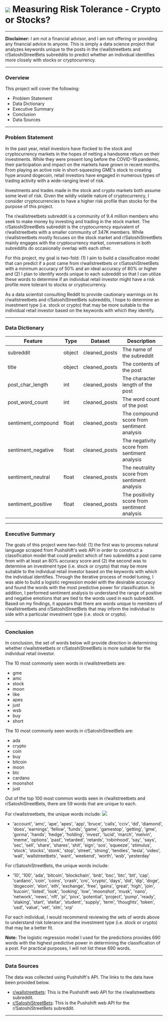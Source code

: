 # ![](https://ga-dash.s3.amazonaws.com/production/assets/logo-9f88ae6c9c3871690e33280fcf557f33.png) Measuring Risk Tolerance - Crypto or Stocks?

---

**Disclaimer:** I am not a financial advisor, and I am not offering or providing any financial advice to anyone. This is simply a data science project that analyzes keywords unique to the posts in the r/wallstreetbets and r/SatoshiStreetBets subreddits to predict whether an individual identifies more closely with stocks or cryptocurrency.

---

### Overview

This project will cover the following:
- Problem Statement
- Data Dictionary
- Executive Summary
- Conclusion
- Data Sources

---

### Problem Statement

In the past year, retail investors have flocked to the stock and cryptocurrency markets in the hopes of netting a handsome return on their investments. While they were present long before the COVID-19 pandemic, their participation and impact on the markets have grown in recent months. From playing an active role in short-squeezing GME's stock to creating hype around dogecoin, retail investors have engaged in numerous types of trading activity with a wide-ranging level of risk.

Investments and trades made in the stock and crypto markets both assume some level of risk. Given the wildly volatile nature of cryptocurrency, I consider cryptocurrencies to have a higher risk profile than stocks for the purpose of this project.

The r/wallstreetbets subreddit is a community of 9.4 million members who seek to make money by investing and trading in the stock market. The r/SatoshiStreetBets subreddit is the cryptocurrency equivalent of r/wallstreetbets with a smaller community of 347K members. While r/wallstreetbets mostly focuses on the stock market and r/SatoshiStreetBets mainly engages with the cryptocurrency market, conversations in both subreddits do occasionally overlap with each other.

For this project, my goal is two-fold: (1) I aim to build a classification model that can predict if a post came from r/wallstreetbets or r/SatoshiStreetBets with a minimum accuracy of 50% and an ideal accuracy of 80% or higher and (2) I plan to identify words unique to each subreddit so that I can utilize these words to determine if an individual retail investor might have a risk profile more tolerant to stocks or cryptocurrency.

As a data scientist consulting Reddit to provide cautionary warnings on its r/wallstreetbets and r/SatoshiStreetBets subreddits, I hope to determine an investment type (i.e. stock or crypto) that may be more suitable to the individual retail investor based on the keywords with which they identify.

---

### Data Dictionary

|Feature|Type|Dataset|Description|
|---|---|---|---|
|subreddit|object|cleaned_posts|The name of the subreddit|
|title|object|cleaned_posts|The contents of the post|
|post_char_length|int|cleaned_posts|The character length of the post|
|post_word_count|int|cleaned_posts|The word count of the post|
|sentiment_compound|float|cleaned_posts|The compound score from sentiment analysis|
|sentiment_negative|float|cleaned_posts|The negativity score from sentiment analysis|
|sentiment_neutral|float|cleaned_posts|The neutrality score from sentiment analysis|
|sentiment_positive|float|cleaned_posts|The positivity score from sentiment analysis|

---

### Executive Summary

The goals of this project were two-fold: (1) the first was to process natural language scraped from Pushshift's web API in order to construct a classification model that could predict which of two subreddits a post came from with at least an 80% accuracy score and (2) the second was to determine an investment type (i.e. stock or crypto) that may be more suitable to the individual retail investor based on the keywords with which the individual identifies. Through the iterative process of model tuning, I was able to build a logistic regression model with the desirable accuracy and found the words with the most predictive power for classification. In addition, I performed sentiment analysis to understand the range of positive and negative emotions that are tied to the words used in each subreddit. Based on my findings, it appears that there are words unique to members of r/wallstreetbets and r/SatoshiStreetBets that may inform the individual to side with a particular investment type (i.e. stock or crypto).

---

### Conclusion

In conclusion, the set of words below will provide direction in determining whether r/wallstreetbets or r/SatoshiStreetBets is more suitable for the individual retail investor.

The 10 most commonly seen words in r/wallstreetbets are:
- gme
- amc
- stock
- moon
- like
- apes
- just
- wsb
- buy
- short

The 10 most commonly seen words in r/SatoshiStreetBets are:
- ada
- crypto
- coin
- buy
- bitcoin
- moon
- btc
- cardano
- moonshot
- just

Out of the top 100 most common words seen in r/wallstreetbets and r/SatoshiStreetBets, there are 59 words that are unique to each.

For r/wallstreetbets, the unique words include:
![](https://raw.githubusercontent.com/choiseun/risk-tolerance/master/images/word_cloud_59_words_wsb.png?token=ASQO6ZHEMOXEPA42LY4LAXDAJGBOI)
- 'account', 'amc', 'ape', 'apes', 'app', 'bruce', 'calls', 'cciv', 'dd', 'diamond', 'does', 'earnings', 'fellow', 'funds', 'game', 'gamestop', 'getting', 'gme', 'gonna', 'hands', 'hedge', 'holding', 'invest', 'lucid', 'march', 'melvin', 'meme', 'options', 'past', 'retarded', 'retards', 'robinhood', 'say', 'says', 'sec', 'sell', 'share', 'shares', 'shit', 'sign', 'sos', 'squeeze', 'stimulus', 'stock', 'stocks', 'stonk', 'stop', 'street', 'strong', 'tendies', 'tesla', 'video', 'wall', 'wallstreetbets', 'want', 'weekend', 'worth', 'wsb', 'yesterday'

For r/SatoshiStreetBets, the unique words include:
- '10', '100', 'ada', 'bitcoin', 'blockchain', 'bnb', 'bsc', 'btc', 'btt', 'cap', 'cardano', 'coin', 'coins', 'crash', 'cro', 'crypto', 'days', 'did', 'dip', 'doge', 'dogecoin', 'elon', 'eth', 'exchange', 'free', 'gains', 'great', 'high', 'join', 'kucoin', 'listed', 'look', 'looking', 'low', 'moonshot', 'musk', 'nano', 'network', 'news', 'nft', 'pi', 'pivx', 'potential', 'project', 'pump', 'ready', 'staking', 'start', 'stellar', 'student', 'supply', 'term', 'thoughts', 'token', 'usd', 'value', 'vet', 'xlm', 'xrp'

For each individual, I would recommend reviewing the sets of words above to understand risk tolerance and the investment type (i.e. stock or crypto) that may be a better fit.

**Note:** The logistic regression model I used for the predictions provides 690 words with the highest predictive power in determining the classification of a post. For practical purposes, I will not list these 690 words.

---

### Data Sources

The data was collected using Pushshift's API. The links to the data have been provided below.

- [r/wallstreetbets](https://api.pushshift.io/reddit/search/submission?subreddit=wallstreetbets): This is the Pushshift web API for the r/wallstreetbets subreddit.
- [r/SatoshiStreetBets](https://api.pushshift.io/reddit/search/submission?subreddit=SatoshiStreetBets): This is the Pushshift web API for the r/SatoshiStreetBets subreddit.

---
